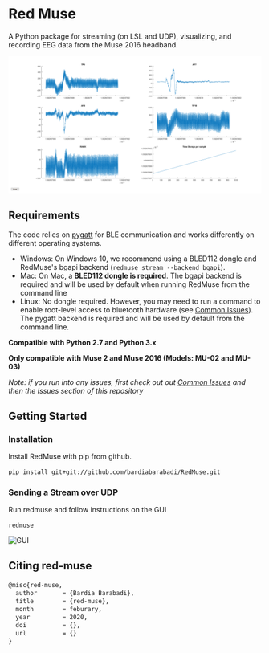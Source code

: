 
# Red Muse

A Python package for streaming (on LSL and UDP), visualizing, and recording EEG data from the Muse 2016 headband. 

![Blinks](BlinkSample.png)

## Requirements

The code relies on [pygatt](https://github.com/peplin/pygatt) for BLE communication and works differently on different operating systems.

- Windows: On Windows 10, we recommend using a BLED112 dongle and RedMuse's bgapi backend (`redmuse stream --backend bgapi`).
- Mac: On Mac, a **BLED112 dongle is required**. The bgapi backend is required and will be used by default when running RedMuse from the command line
- Linux: No dongle required. However, you may need to run a command to enable root-level access to bluetooth hardware (see [Common Issues](#linux)). The pygatt backend is required and will be used by default from the command line.

**Compatible with Python 2.7 and Python 3.x**

**Only compatible with Muse 2 and Muse 2016 (Models: MU-02 and MU-03)**

_Note: if you run into any issues, first check out out [Common Issues](#common-issues) and then the Issues section of this repository_

## Getting Started

### Installation

Install RedMuse with pip from github. 

    pip install git+git://github.com/bardiabarabadi/RedMuse.git

### Sending a Stream over UDP

Run redmuse and follow instructions on the GUI
    
    redmuse

![GUI]()

## Citing red-muse

```
@misc{red-muse,
  author       = {Bardia Barabadi},
  title        = {red-muse},
  month        = feburary,
  year         = 2020,
  doi          = {},
  url          = {}
}
```